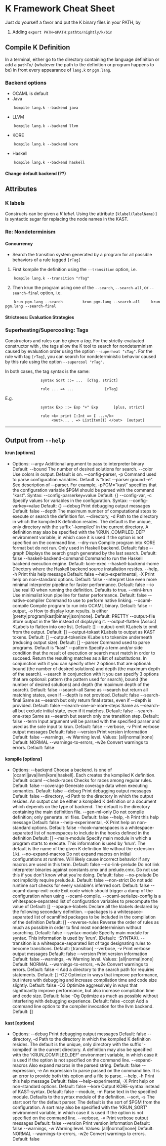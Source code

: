 # K Framework Cheat Sheet

Just do yourself a favor and put the K binary files in your PATH, by
1. Adding `export PATH=$PATH:pathto/nightly/k/bin`

## Compile K Definition
In a terminal, either go to the directory containing the language definition or add a `pathTo/` (whatever the path to the definition or program happens to be) in front every appearance of `lang.k` or `pgm.lang`.

### Backend options
* OCAML is default
* Java
```
	kompile lang.k --backend java
```
* LLVM
```
	kompile lang.k --backend llvm
```
* KORE
```
	kompile lang.k --backend kore
```
* Haskell
```
	kompile lang.k --backend haskell
```

#### Change default backend (??)

## Attributes
### K labels
Constructs can be given a *K label*. Using the attribute `[klabel(labelName)]` is syntactic sugar for replacing the node names in the KAST.

### Re: Nondeterminism
#### Concurrency
* Search the transition system generated by a program for all possible behaviors of a rule tagged `[rTag]`
1. First kompile the definition using the `--transition` option, i.e.
```
	kompile lang.k --transition "rTag"
```

2. Then krun the program using one of the `--search`, `--search-all`, or `--search-final` option, i.e.
```
	krun pgm.lang --search	       krun pgm.lang --search-all	  krun pgm.lang --search-final
```

#### Strictness: Evaluation Strategies


### Superheating/Supercooling: Tags
Constructors and rules can be given a *tag*. For the strictly-evaluated constructor with , the tags allow the K tool to search for nondeterminism caused by evaluation order using the option `--superheat "cTag"`. For the rule with tag `[rTag]`, you can search for nondeterministic behavior caused by this rule using the option `--supercool "rTag"`.

In both cases, the tag syntax is the same:
```
				syntax Sort ::= ...  [cTag, strict]

				rule ... => ...              [rTag]
```

E.g.
```
				syntax Exp ::= Exp "+" Exp       [plus, strict]

				rule <k> print I:Int => I ...</k>
	     			 <out>... . => ListItem(I) </out>  [output]
```

----------------------------------------------------------------------
Output from `--help`
----------------------------------------------------------------------

#### krun [options] <file>
* Options:
--argv
Additional argument to pass to interpreter binary
Default: <empty string>
--bound
The number of desired solutions for search.
--color
Use colors in output. Default is on.
--config-parser, -p
Command used to parse configuration variables. Default is "kast --parser ground -e". See description of --parser. For example, -pPGM="kast" specifies that the configuration variable $PGM should be parsed with the command "kast".
Syntax: --config-parserkey=value
Default: {}
--config-var, -c
Specify values for variables in the configuration.
Syntax: --config-varkey=value
Default: {}
--debug
Print debugging output messages
Default: false
--depth
The maximum number of computational steps to execute or search the
definition for.
--directory, -d
Path to the directory in which the kompiled K definition resides. The
default is the unique, only directory with the suffix '-kompiled' in the current directory. A definition may also be specified with the 'KRUN_COMPILED_DEF' environment variable, in which case it is used if the option is not specified on the command line.
--dry-run
Compile program into KORE format but do not run. Only used in Haskell
backend.
Default: false
--graph
Displays the search graph generated by the last search.
Default: false
--haskell-backend-command
Command to run the Haskell backend execution engine.
Default: kore-exec
--haskell-backend-home
Directory where the Haskell backend source installation resides.
--help, -h
Print this help message
Default: false
--help-experimental, -X
Print help on non-standard options.
Default: false
--interpret
Use even more minimal interpreter pipeline for faster performance.
Default: false
--io
Use real IO when running the definition. Defaults to true.
--mini-krun
Use minimalist krun pipeline for faster performance.
Default: false
--native-compiler
Command to use to perform native linking.
--ocaml-compile
Compile program to run into OCAML binary.
Default: false
--output, -o
How to display krun results. <mode> is either
[pretty|program|kast|binary|json|none].
Default: PRETTY
--output-file
Store output in the file instead of displaying it.
--output-flatten
(Assoc) KLabels to flatten into one list.
Default: []
--output-omit
KLabels to omit from the output.
Default: []
--output-tokast
KLabels to output as KAST tokens.
Default: []
--output-tokenize
KLabels to tokenize underneath (reducing output size).
Default: []
--parser
Command used to parse programs. Default is "kast"
--pattern
Specify a term and/or side condition that the result of execution or
search must match in order to succeed. Return the resulting matches as a list of substitutions. In conjunction with it you can specify other 2
options that are optional: bound (the number of desired solutions) and
depth (the maximum depth of the search).
--search
In conjunction with it you can specify 3 options that are optional:
pattern (the pattern used for search), bound (the number of desired
solutions) and depth (the maximum depth of the search).
Default: false
--search-all
Same as --search but return all matching states, even if --depth is not provided.
Default: false
--search-final
Same as --search but only return final states, even if --depth is
provided.
Default: false
--search-one-or-more-steps
Same as --search-all but exclude initial state, even if it matches.
Default: false
--search-one-step
Same as --search but search only one transition step.
Default: false
--term
Input argument will be parsed with the specified parser and used as the sole input to krun.
Default: false
--verbose, -v
Print verbose output messages
Default: false
--version
Print version information
Default: false
--warnings, -w
Warning level. Values: [all|normal|none]
Default: NORMAL
--warnings-to-errors, -w2e
Convert warnings to errors.
Default: false

#### kompile [options] <file>
* Options:
--backend
Choose a backend. <backend> is one of [ocaml|java|llvm|kore|haskell].
Each creates the kompiled K definition.
Default: ocaml
--check-races
Checks for races among regular rules.
Default: false
--coverage
Generate coverage data when executing semantics.
Default: false
--debug
Print debugging output messages
Default: false
--directory, -d
Path to the directory in which the output resides. An output can be
either a kompiled K definition or a document which depends on the type of backend. The default is the directory containing the main definition
file.
--gen-ml-only
Do not compile definition; only generate .ml files.
Default: false
--help, -h
Print this help message
Default: false
--help-experimental, -X
Print help on non-standard options.
Default: false
--hook-namespaces
<string> is a whitespace-separated list of namespaces to include in the hooks defined in the definition
Default: []
--main-module
Specify main module in which a program starts to execute. This
information is used by 'krun'. The default is the name of the given K
definition file without the extension (.k).
--no-expand-macros
Do not expand macros on initial configurations at runtime. Will likely
cause incorrect behavior if any macros are used in this term.
Default: false
--no-link-prelude
Do not link interpreter binaries against constants.cmx and prelude.cmx. Do not use this if you don't know what you're doing.
Default: false
--no-prelude
Do not implicitly require prelude.k.
Default: false
--non-strict
Do not add runtime sort checks for every variable's inferred sort.
Default: false
--ocaml-dump-exit-code
Exit code which should trigger a dump of the configuration when using
--ocaml-compile.
--ocaml-serialize-config
<string> is a whitespace-separated list of configuration variables to
precompute the value of
Default: []
--opaque-klabels
Declare all the klabels declared by the following secondary definition.
--packages
<string> is a whitespace-separated list of ocamlfind packages to be
included in the compilation of the definition
Default: []
--reverse-rules
Reverse the order of rules as much as possible in order to find most
nondeterminism without searching.
Default: false
--syntax-module
Specify main module for syntax. This information is used by 'krun'.
(Default: <main-module>-SYNTAX).
--transition
<string> is a whitespace-separated list of tags designating rules to
become transitions.
Default: [transition]
--verbose, -v
Print verbose output messages
Default: false
--version
Print version information
Default: false
--warnings, -w
Warning level. Values: [all|normal|none]
Default: NORMAL
--warnings-to-errors, -w2e
Convert warnings to errors.
Default: false
-I
Add a directory to the search path for requires statements.
Default: []
-O2
Optimize in ways that improve performance, but intere with debugging and increase compilation time and code size slightly.
Default: false
-O3
Optimize aggressively in ways that significantly improve performance, but also increase compilation time and code size.
Default: false
-Og
Optimize as much as possible without interfering with debugging
experience.
Default: false
-ccopt
Add a command line option to the compiler invocation for the llvm
backend.
Default: []

#### kast [options] <file>
* Options:
--debug
Print debugging output messages
Default: false
--directory, -d
Path to the directory in which the kompiled K definition resides. The
default is the unique, only directory with the suffix '-kompiled' in the
current directory. A definition may also be specified with the
'KRUN_COMPILED_DEF' environment variable, in which case it is used if the
option is not specified on the command line.
--expand-macros
Also expand macros in the parsed string.
Default: false
--expression, -e
An expression to parse passed on the command line. It is an error to
provide both this option and a file to parse.
--help, -h
Print this help message
Default: false
--help-experimental, -X
Print help on non-standard options.
Default: false
--kore
Output KORE-syntax instead of KAST-syntax.
Default: false
--module, -m
Parse text in the specified module. Defaults to the syntax module of the definition.
--sort, -s
The start sort for the default parser. The default is the sort of $PGM
from the configuration. A sort may also be specified with the 'KRUN_SORT' environment variable, in which case it is used if the option is not specified on the command line.
--verbose, -v
Print verbose output messages
Default: false
--version
Print version information
Default: false
--warnings, -w
Warning level. Values: [all|normal|none]
Default: NORMAL
--warnings-to-errors, -w2e
Convert warnings to errors.
Default: false
